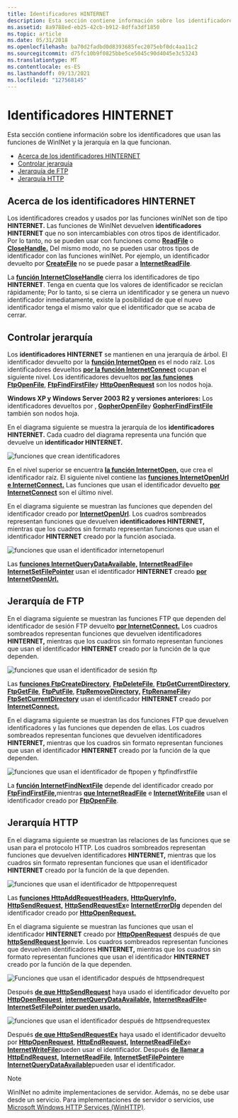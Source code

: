 ```yaml
---
title: Identificadores HINTERNET
description: Esta sección contiene información sobre los identificadores que usan las funciones de WinINet y la jerarquía en la que funcionan.
ms.assetid: 8a9788ed-eb25-42cb-b912-8dffa3df1850
ms.topic: article
ms.date: 05/31/2018
ms.openlocfilehash: ba70d2fadbd0d8393685fec2075ebf0dc4aa11c2
ms.sourcegitcommit: d75fc10b9f0825bbe5ce5045c90d4045e3c53243
ms.translationtype: MT
ms.contentlocale: es-ES
ms.lasthandoff: 09/13/2021
ms.locfileid: "127568145"
---
```

# <a name="hinternet-handles"></a>Identificadores HINTERNET

Esta sección contiene información sobre los identificadores que usan las funciones de WinINet y la jerarquía en la que funcionan.

-   [Acerca de los identificadores HINTERNET](#about-hinternet-handles)
-   [Controlar jerarquía](#handle-hierarchy)
-   [Jerarquía de FTP](#ftp-hierarchy)
-   [Jerarquía HTTP](#http-hierarchy)

## <a name="about-hinternet-handles"></a>Acerca de los identificadores HINTERNET

Los identificadores creados y usados por las funciones winINet son de tipo **HINTERNET.** Las funciones de WinINet devuelven **identificadores HINTERNET** que no son intercambiables con otros tipos de identificador. Por lo tanto, no se pueden usar con funciones como [**ReadFile**](/windows/desktop/api/fileapi/nf-fileapi-readfile) o [**CloseHandle.**](/windows/desktop/api/handleapi/nf-handleapi-closehandle) Del mismo modo, no se pueden usar otros tipos de identificador con las funciones winINet. Por ejemplo, un identificador devuelto por [**CreateFile**](/windows/desktop/api/fileapi/nf-fileapi-createfilea) no se puede pasar a [**InternetReadFile**](/windows/desktop/api/Wininet/nf-wininet-internetreadfile).

La [**función InternetCloseHandle**](/windows/desktop/api/Wininet/nf-wininet-internetclosehandle) cierra los identificadores de tipo **HINTERNET**. Tenga en cuenta que los valores de identificador se reciclan rápidamente; Por lo tanto, si se cierra un identificador y se genera un nuevo identificador inmediatamente, existe la posibilidad de que el nuevo identificador tenga el mismo valor que el identificador que se acaba de cerrar.

## <a name="handle-hierarchy"></a>Controlar jerarquía

Los **identificadores HINTERNET** se mantienen en una jerarquía de árbol. El identificador devuelto por la [**función InternetOpen**](/windows/desktop/api/Wininet/nf-wininet-internetopena) es el nodo raíz. Los identificadores devueltos [**por la función InternetConnect**](/windows/desktop/api/Wininet/nf-wininet-internetconnecta) ocupan el siguiente nivel. Los identificadores devueltos [**por las funciones FtpOpenFile**](/windows/desktop/api/Wininet/nf-wininet-ftpopenfilea), [**FtpFindFirstFile**](/windows/desktop/api/Wininet/nf-wininet-ftpfindfirstfilea)y [**HttpOpenRequest**](/windows/desktop/api/Wininet/nf-wininet-httpopenrequesta) son los nodos hoja.

**Windows XP y Windows Server 2003 R2 y versiones anteriores:** Los identificadores devueltos por , [**GopherOpenFile**](/windows/desktop/api/Wininet/nf-wininet-gopheropenfilea)y [**GopherFindFirstFile**](/windows/desktop/api/Wininet/nf-wininet-gopherfindfirstfilea) también son nodos hoja.

En el diagrama siguiente se muestra la jerarquía de los **identificadores HINTERNET.** Cada cuadro del diagrama representa una función que devuelve un **identificador HINTERNET.**

![funciones que crean identificadores](images/ax-wnt01.png)

En el nivel superior se encuentra [**la función InternetOpen,**](/windows/desktop/api/Wininet/nf-wininet-internetopena) que crea el identificador raíz. El siguiente nivel contiene las [**funciones InternetOpenUrl**](/windows/desktop/api/Wininet/nf-wininet-internetopenurla) [**e InternetConnect.**](/windows/desktop/api/Wininet/nf-wininet-internetconnecta) Las funciones que usan el identificador devuelto [**por InternetConnect**](/windows/desktop/api/Wininet/nf-wininet-internetconnecta) son el último nivel.

En el diagrama siguiente se muestran las funciones que dependen del identificador creado por [**InternetOpenUrl**](/windows/desktop/api/Wininet/nf-wininet-internetopenurla). Los cuadros sombreados representan funciones que devuelven **identificadores HINTERNET,** mientras que los cuadros sin formato representan funciones que usan el identificador **HINTERNET** creado por la función asociada.

![funciones que usan el identificador internetopenurl](images/ax-wnt02.png)

Las [**funciones InternetQueryDataAvailable,**](/windows/desktop/api/Wininet/nf-wininet-internetquerydataavailable) [**InternetReadFile**](/windows/desktop/api/Wininet/nf-wininet-internetreadfile)e [**InternetSetFilePointer**](/windows/desktop/api/Wininet/nf-wininet-internetsetfilepointer) usan el identificador **HINTERNET** creado [**por InternetOpenUrl.**](/windows/desktop/api/Wininet/nf-wininet-internetopenurla)

## <a name="ftp-hierarchy"></a>Jerarquía de FTP

En el diagrama siguiente se muestran las funciones FTP que dependen del identificador de sesión FTP devuelto [**por InternetConnect.**](/windows/desktop/api/Wininet/nf-wininet-internetconnecta) Los cuadros sombreados representan funciones que devuelven identificadores **HINTERNET,** mientras que los cuadros sin formato representan funciones que usan el identificador **HINTERNET** creado por la función de la que dependen.

![funciones que usan el identificador de sesión ftp](images/ax-wnt06.png)

Las [**funciones FtpCreateDirectory**](/windows/desktop/api/Wininet/nf-wininet-ftpcreatedirectorya), [**FtpDeleteFile**](/windows/desktop/api/Wininet/nf-wininet-ftpdeletefilea), [**FtpGetCurrentDirectory**](/windows/desktop/api/Wininet/nf-wininet-ftpgetcurrentdirectorya), [**FtpGetFile**](/windows/desktop/api/Wininet/nf-wininet-ftpgetfilea), [**FtpPutFile**](/windows/desktop/api/Wininet/nf-wininet-ftpputfilea), [**FtpRemoveDirectory,**](/windows/desktop/api/Wininet/nf-wininet-ftpremovedirectorya) [**FtpRenameFile**](/windows/desktop/api/Wininet/nf-wininet-ftprenamefilea)y [**FtpSetCurrentDirectory**](/windows/desktop/api/Wininet/nf-wininet-ftpsetcurrentdirectorya) usan el identificador **HINTERNET** creado por [**InternetConnect.**](/windows/desktop/api/Wininet/nf-wininet-internetconnecta)

En el diagrama siguiente se muestran las dos funciones FTP que devuelven identificadores y las funciones que dependen de ellas. Los cuadros sombreados representan funciones que devuelven identificadores **HINTERNET,** mientras que los cuadros sin formato representan funciones que usan el identificador **HINTERNET** creado por la función de la que dependen.

![funciones que usan el identificador de ftpopen y ftpfindfirstfile](images/ax-wnt03.png)

La [**función InternetFindNextFile**](/windows/desktop/api/Wininet/nf-wininet-internetfindnextfilea) depende del identificador creado por [**FtpFindFirstFile,**](/windows/desktop/api/Wininet/nf-wininet-ftpfindfirstfilea)mientras [**que InternetReadFile**](/windows/desktop/api/Wininet/nf-wininet-internetreadfile) e [**InternetWriteFile**](/windows/desktop/api/Wininet/nf-wininet-internetwritefile) usan el identificador creado por [**FtpOpenFile**](/windows/desktop/api/Wininet/nf-wininet-ftpopenfilea).

## <a name="http-hierarchy"></a>Jerarquía HTTP

En el diagrama siguiente se muestran las relaciones de las funciones que se usan para el protocolo HTTP. Los cuadros sombreados representan funciones que devuelven identificadores **HINTERNET,** mientras que los cuadros sin formato representan funciones que usan el identificador **HINTERNET** creado por la función de la que dependen.

![funciones que usan el identificador de httpopenrequest](images/ax-wnt05.png)

Las [**funciones HttpAddRequestHeaders,**](/windows/desktop/api/Wininet/nf-wininet-httpaddrequestheadersa) [**HttpQueryInfo,**](/windows/desktop/api/Wininet/nf-wininet-httpqueryinfoa) [**HttpSendRequest,**](/windows/desktop/api/Wininet/nf-wininet-httpsendrequesta) [**HttpSendRequestEx**](/windows/desktop/api/Wininet/nf-wininet-httpsendrequestexa)e [**InternetErrorDlg**](/windows/desktop/api/Wininet/nf-wininet-interneterrordlg) dependen del identificador creado por [**HttpOpenRequest.**](/windows/desktop/api/Wininet/nf-wininet-httpopenrequesta)

En el diagrama siguiente se muestran las funciones que usan el identificador **HINTERNET** creado por [**HttpOpenRequest**](/windows/desktop/api/Wininet/nf-wininet-httpopenrequesta) después de que [**httpSendRequest lo**](/windows/desktop/api/Wininet/nf-wininet-httpsendrequesta)envíe. Los cuadros sombreados representan funciones que devuelven identificadores **HINTERNET,** mientras que los cuadros sin formato representan funciones que usan el identificador **HINTERNET** creado por la función de la que dependen.

![Funciones que usan el identificador después de httpsendrequest](images/ax-wnt07.png)

Después [**de que HttpSendRequest**](/windows/desktop/api/Wininet/nf-wininet-httpsendrequesta) haya usado el identificador devuelto por [**HttpOpenRequest**](/windows/desktop/api/Wininet/nf-wininet-httpopenrequesta), [**internetQueryDataAvailable,**](/windows/desktop/api/Wininet/nf-wininet-internetquerydataavailable) [**InternetReadFile**](/windows/desktop/api/Wininet/nf-wininet-internetreadfile)e [**InternetSetFilePointer pueden usarlo.**](/windows/desktop/api/Wininet/nf-wininet-internetsetfilepointer)

![funciones que usan el identificador después de httpsendrequestex](images/ax-wnt08.png)

Después [**de que HttpSendRequestEx**](/windows/desktop/api/Wininet/nf-wininet-httpsendrequestexa) haya usado el identificador devuelto por [**HttpOpenRequest**](/windows/desktop/api/Wininet/nf-wininet-httpopenrequesta), [**HttpEndRequest,**](/windows/desktop/api/Wininet/nf-wininet-httpendrequesta) [**InternetReadFileEx**](/windows/desktop/api/Wininet/nf-wininet-internetreadfileexa)e [**InternetWriteFile**](/windows/desktop/api/Wininet/nf-wininet-internetwritefile)pueden usar el identificador. Después [**de llamar a HttpEndRequest,**](/windows/desktop/api/Wininet/nf-wininet-httpendrequesta) [**InternetReadFile**](/windows/desktop/api/Wininet/nf-wininet-internetreadfile), [**InternetSetFilePointer**](/windows/desktop/api/Wininet/nf-wininet-internetsetfilepointer)e [**InternetQueryDataAvailable**](/windows/desktop/api/Wininet/nf-wininet-internetquerydataavailable)pueden usar el identificador.

> [!Note]  
> WinINet no admite implementaciones de servidor. Además, no se debe usar desde un servicio. Para implementaciones de servidor o servicios, use [Microsoft Windows HTTP Services (WinHTTP)](/windows/desktop/WinHttp/winhttp-start-page).

 

 

 